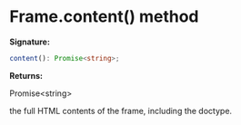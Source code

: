 # Frame.content() method

**Signature:**

```typescript
content(): Promise<string>;
```

**Returns:**

Promise&lt;string&gt;

the full HTML contents of the frame, including the doctype.
